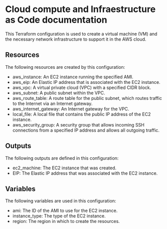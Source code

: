 # Cloud compute and Infraestructure as Code documentation
This Terraform configuration is used to create a virtual machine (VM) and the necessary network infrastructure to support it in the AWS cloud.

## Resources
The following resources are created by this configuration:

- aws_instance: An EC2 instance running the specified AMI.
- aws_eip: An Elastic IP address that is associated with the EC2 instance.
- aws_vpc: A virtual private cloud (VPC) with a specified CIDR block.
- aws_subnet: A public subnet within the VPC.
- aws_route_table: A route table for the public subnet, which routes traffic to the Internet via an Internet gateway.
- aws_internet_gateway: An Internet gateway for the VPC.
- local_file: A local file that contains the public IP address of the EC2 instance.
- aws_security_group: A security group that allows incoming SSH connections from a specified IP address and allows all outgoing traffic.

## Outputs
The following outputs are defined in this configuration:

- ec2_machine: The EC2 instance that was created.
- EIP: The Elastic IP address that was associated with the EC2 instance.

## Variables
The following variables are used in this configuration:

- ami: The ID of the AMI to use for the EC2 instance.
- instance_type: The type of the EC2 instance.
- region: The region in which to create the resources.
